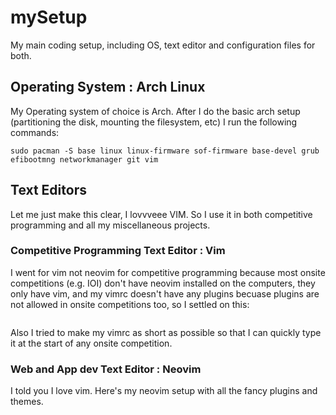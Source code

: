 # mySetup
My main coding setup, including OS, text editor and configuration files for both.

## Operating System : Arch Linux
My Operating system of choice is Arch. After I do the basic arch setup (partitioning the disk, mounting the filesystem, etc) I run the following commands:
```
sudo pacman -S base linux linux-firmware sof-firmware base-devel grub efibootmng networkmanager git vim 
```

## Text Editors
Let me just make this clear, I lovvveee VIM. So I use it in both competitive programming and all my miscellaneous projects.

### Competitive Programming Text Editor : Vim 
I went for vim not neovim for competitive programming because most onsite competitions (e.g. IOI) don't have neovim installed on the computers, they only have vim, and my vimrc doesn't have any plugins becuase plugins are not allowed in onsite competitions too, so I settled on this:

```

```

Also I tried to make my vimrc as short as possible so that I can quickly type it at the start of any onsite competition.

### Web and App dev Text Editor : Neovim
I told you I love vim. Here's my neovim setup with all the fancy plugins and themes.

```

```
